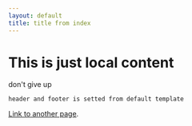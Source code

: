 ```yaml
---
layout: default
title: title from index
---
```


# This is just local content

don't give up
```
header and footer is setted from default template
```

[Link to another page](./another-page.html).